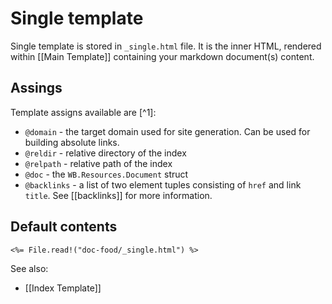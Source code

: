 # Single template

Single template is stored in `_single.html` file.
It is the inner HTML, rendered within [[Main Template]] containing your
markdown document(s) content.

## Assings

Template assigns available are [^1]:

  - `@domain` - the target domain used for site generation. Can be used for
    building absolute links.
  - `@reldir` - relative directory of the index
  - `@relpath` - relative path of the index
  - `@doc` - the `WB.Resources.Document` struct
  - `@backlinks` - a list of two element tuples consisting of `href` and
    link `title`. See [[backlinks]] for more information.

## Default contents

```
<%= File.read!("doc-food/_single.html") %>
```

See also:
 - [[Index Template]]

